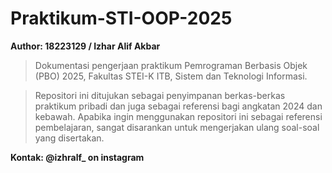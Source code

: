 # Praktikum-STI-OOP-2025

**Author: 18223129 / Izhar Alif Akbar**

> Dokumentasi pengerjaan praktikum Pemrograman Berbasis Objek (PBO) 2025, Fakultas STEI-K ITB, Sistem dan Teknologi Informasi.

> Repositori ini ditujukan sebagai penyimpanan berkas-berkas praktikum pribadi dan juga sebagai referensi bagi angkatan 2024 dan kebawah. Apabika ingin menggunakan repositori ini sebagai referensi pembelajaran, sangat disarankan untuk mengerjakan ulang soal-soal yang disertakan.

**Kontak: @izhralf_ on instagram**
